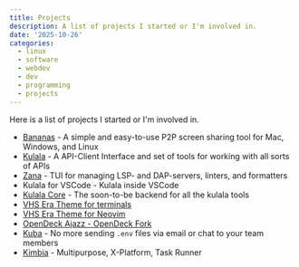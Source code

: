 ```yaml
---
title: Projects
description: A list of projects I started or I'm involved in.
date: '2025-10-26'
categories:
  - linux
  - software
  - webdev
  - dev
  - programming
  - projects
---
```


Here is a list of projects I started or I'm involved in.

- [Bananas](https://getbananas.net) - A simple and easy-to-use P2P screen sharing tool for Mac, Windows, and Linux
- [Kulala](https://getkulala.net) - A API-Client Interface and set of tools for working with all sorts of APIs
- [Zana](https://getzana.net) - TUI for managing LSP- and DAP-servers, linters, and formatters
- Kulala for VSCode - Kulala inside VSCode
- [Kulala Core](https://github.com/mistweaverco/kulala-core) - The soon-to-be backend for all the kulala tools
- [VHS Era Theme for terminals](https://github.com/mistweaverco/vhs-era-theme.terminal)
- [VHS Era Theme for Neovim](https://github.com/mistweaverco/vhs-era-theme.nvim)
- [OpenDeck Ajazz - OpenDeck Fork](https://opendeck.mwco.app)
- [Kuba](https://kuba.mwco.app) - No more sending `.env` files via email or chat to your team members
- [Kimbia](https://kimbia.mwco.app) - Multipurpose, X-Platform, Task Runner

